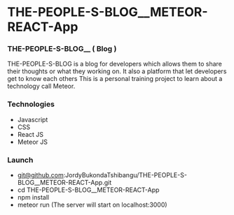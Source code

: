 # THE-PEOPLE-S-BLOG__METEOR-REACT-App



### THE-PEOPLE-S-BLOG__ ( Blog )

THE-PEOPLE-S-BLOG is a blog for developers
which allows them to share their thoughts or what they working on.
It also a platform that let developers get to know each others 
This is a personal training project to learn about a technology call Meteor.

### Technologies

* Javascript
* CSS
* React JS
* Meteor JS

### Launch

*  git@github.com:JordyBukondaTshibangu/THE-PEOPLE-S-BLOG__METEOR-REACT-App.git
* cd THE-PEOPLE-S-BLOG__METEOR-REACT-App
* npm install 
* meteor run (The server will start on localhost:3000)
